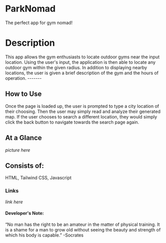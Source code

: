 # ParkNomad
The perfect app for gym nomad!

# Description
This app allows the gym enthusiasts to locate outdoor gyms near the input location. Using the user's input, the application is then able to locate any outdoor gym within the given radius.
In addition to displaying nearby locations, the user is given a brief description of the gym and the hours of operation. -------

## How to Use
Once the page is loaded up, the user is prompted to type a city location of their choosing. Then the user may simply read and analyze their generated map. If the user chooses to search a different location, they would simply click the back button to navigate towards the search page again. 

## At a Glance

*picture here*

## Consists of:
HTML, Tailwind CSS, Javascript

### Links
*link here*

#### Developer's Note:
“No man has the right to be an amateur in the matter of physical training. It is a shame for a man to grow old without seeing the beauty and strength of which his body is capable.” -Socrates


